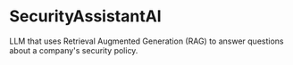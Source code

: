 # SecurityAssistantAI
LLM that uses Retrieval Augmented Generation (RAG) to answer questions about a company's security policy.
